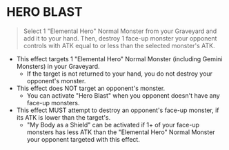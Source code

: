 # HERO BLAST

> Select 1 "Elemental Hero" Normal Monster from your Graveyard and add it to your hand. Then, destroy 1 face-up monster your opponent controls with ATK equal to or less than the selected monster's ATK.

*   This effect targets 1 "Elemental Hero" Normal Monster (including Gemini Monsters) in your Graveyard.
    *   If the target is not returned to your hand, you do not destroy your opponent's monster.
*   This effect does NOT target an opponent's monster.
    *   You can activate "Hero Blast" when you opponent doesn't have any face-up monsters.
*   This effect MUST attempt to destroy an opponent's face-up monster, if its ATK is lower than the target's.
    *   "My Body as a Shield" can be activated if 1+ of your face-up monsters has less ATK than the "Elemental Hero" Normal Monster your opponent targeted with this effect.
